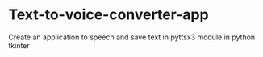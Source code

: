 # Text-to-voice-converter-app
Create an application to speech and save text in pyttsx3 module in python tkinter
